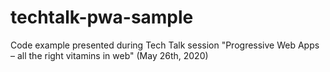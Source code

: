 # techtalk-pwa-sample
Code example presented during Tech Talk session "Progressive Web Apps – all the right vitamins in web" (May 26th, 2020)
